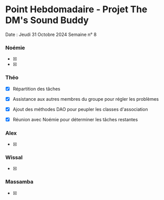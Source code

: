 # Point Hebdomadaire - Projet The DM's Sound Buddy


Date : Jeudi 31 Octobre 2024
Semaine n° 8


### Noémie

- [x]
- [x]

### Théo

- [x] Répartition des tâches
- [x] Assistance aux autres membres du groupe pour régler les problèmes
- [x] Ajout des méthodes DAO pour peupler les classes d'association
- [x] Réunion avec Noémie pour déterminer les tâches restantes


### Alex

- [x]

### Wissal

- [x]

### Massamba

- [x]
